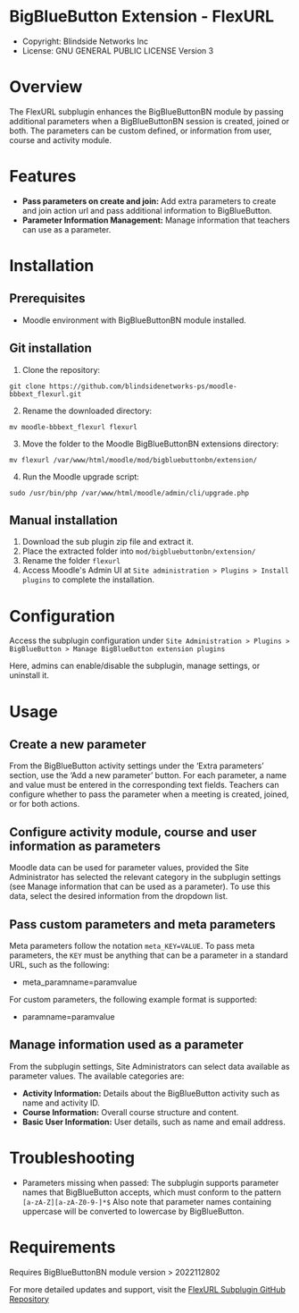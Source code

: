 BigBlueButton Extension - FlexURL
=======================
* Copyright: Blindside Networks Inc
* License:  GNU GENERAL PUBLIC LICENSE Version 3

Overview
===========
The FlexURL subplugin enhances the BigBlueButtonBN module by passing additional parameters when a BigBlueButtonBN session is created, joined or both. The parameters can be custom defined, or information from user, course and activity module.

Features
===========
* **Pass parameters on create and join:** Add extra parameters to create and join action url and pass additional information to BigBlueButton.
* **Parameter Information Management:** Manage information that teachers can use as a parameter.

Installation
============
Prerequisites
------------
* Moodle environment with BigBlueButtonBN module installed.

Git installation
------------
1. Clone the repository:

`git clone https://github.com/blindsidenetworks-ps/moodle-bbbext_flexurl.git`

2. Rename the downloaded directory:

`mv moodle-bbbext_flexurl flexurl`

3. Move the folder to the Moodle BigBlueButtonBN extensions directory:

`mv flexurl /var/www/html/moodle/mod/bigbluebuttonbn/extension/`

4. Run the Moodle upgrade script:

`sudo /usr/bin/php /var/www/html/moodle/admin/cli/upgrade.php`

Manual installation
------------
1. Download the sub plugin zip file and extract it.
2. Place the extracted folder into `mod/bigbluebuttonbn/extension/`
3. Rename the folder `flexurl`
4. Access Moodle's Admin UI at `Site administration > Plugins > Install plugins` to complete the installation.

Configuration
============
Access the subplugin configuration under
`Site Administration > Plugins > BigBlueButton > Manage BigBlueButton extension plugins`

Here, admins can enable/disable the subplugin, manage settings, or uninstall it.


Usage
============
Create a new parameter
------------
From the BigBlueButton activity settings under the ‘Extra parameters’ section, use the ‘Add a new parameter’ button. For each parameter, a name and value must be entered in the corresponding text fields. Teachers can configure whether to pass the parameter when a meeting is created, joined, or for both actions.

Configure activity module, course and user information as parameters
------------
Moodle data can be used for parameter values, provided the Site Administrator has selected the relevant category in the subplugin settings (see Manage information that can be used as a parameter). To use this data, select the desired information from the dropdown list.

Pass custom parameters and meta parameters
------------
Meta parameters follow the notation `meta_KEY=VALUE`. To pass meta parameters, the `KEY` must be anything that can be a parameter in a standard URL, such as the following:
* meta_paramname=paramvalue

For custom parameters, the following example format is supported:
* paramname=paramvalue

Manage information used as a parameter
------------
From the subplugin settings, Site Administrators can select data available as parameter values.
The available categories are:
* **Activity Information:** Details about the BigBlueButton activity such as name and activity ID.
* **Course Information:** Overall course structure and content.
* **Basic User Information:** User details, such as name and email address.

Troubleshooting
============
* Parameters missing when passed: The subplugin supports parameter names that BigBlueButton accepts, which must conform to the pattern `[a-zA-Z][a-zA-Z0-9-]*$` Also note that parameter names containing uppercase will be converted to lowercase by BigBlueButton.


Requirements
============
Requires BigBlueButtonBN module version > 2022112802

For more detailed updates and support, visit the [FlexURL Subplugin GitHub Repository](https://github.com/blindsidenetworks-ps/moodle-bbbext_flexurl)